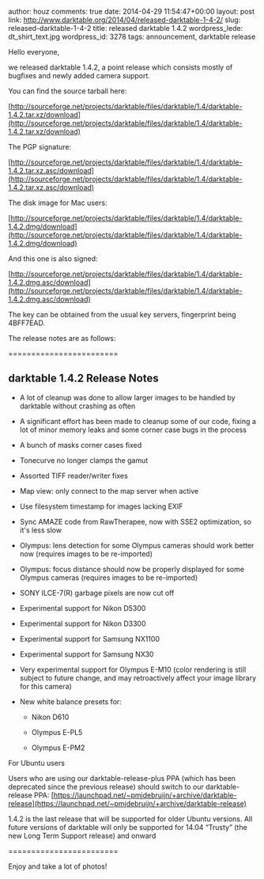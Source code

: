 author: houz
comments: true
date: 2014-04-29 11:54:47+00:00
layout: post
link: http://www.darktable.org/2014/04/released-darktable-1-4-2/
slug: released-darktable-1-4-2
title: released darktable 1.4.2
wordpress_lede: dt_shirt_text.jpg
wordpress_id: 3278
tags: announcement, darktable release

Hello everyone,

we released darktable 1.4.2, a point release which consists mostly of bugfixes and newly added camera support.

You can find the source tarball here:

[http://sourceforge.net/projects/darktable/files/darktable/1.4/darktable-1.4.2.tar.xz/download](http://sourceforge.net/projects/darktable/files/darktable/1.4/darktable-1.4.2.tar.xz/download)

The PGP signature:

[http://sourceforge.net/projects/darktable/files/darktable/1.4/darktable-1.4.2.tar.xz.asc/download](http://sourceforge.net/projects/darktable/files/darktable/1.4/darktable-1.4.2.tar.xz.asc/download)

The disk image for Mac users:

[http://sourceforge.net/projects/darktable/files/darktable/1.4/darktable-1.4.2.dmg/download](http://sourceforge.net/projects/darktable/files/darktable/1.4/darktable-1.4.2.dmg/download)

And this one is also signed:

[http://sourceforge.net/projects/darktable/files/darktable/1.4/darktable-1.4.2.dmg.asc/download](http://sourceforge.net/projects/darktable/files/darktable/1.4/darktable-1.4.2.dmg.asc/download)

The key can be obtained from the usual key servers, fingerprint being 4BFF7EAD.

The release notes are as follows:

========================



## darktable 1.4.2 Release Notes






	
  * A lot of cleanup was done to allow larger images to be handled by darktable
without crashing as often

	
  * A significant effort has been made to cleanup some of our code, fixing a lot of
minor memory leaks and some corner case bugs in the process

	
  * A bunch of masks corner cases fixed

	
  * Tonecurve no longer clamps the gamut

	
  * Assorted TIFF reader/writer fixes

	
  * Map view: only connect to the map server when active

	
  * Use filesystem timestamp for images lacking EXIF

	
  * Sync AMAZE code from RawTherapee, now with SSE2 optimization, so it's less
slow

	
  * Olympus: lens detection for some Olympus cameras should work better now
(requires images to be re-imported)

	
  * Olympus: focus distance should now be properly displayed for some Olympus
cameras (requires images to be re-imported)

	
  * SONY ILCE-7(R) garbage pixels are now cut off

	
  * Experimental support for Nikon D5300

	
  * Experimental support for Nikon D3300

	
  * Experimental support for Samsung NX1100

	
  * Experimental support for Samsung NX30

	
  * Very experimental support for Olympus E-M10 (color rendering is still
subject to future change, and may retroactively affect your image library for
this camera)

	
  * New white balance presets for:

	
    * Nikon D610

	
    * Olympus E-PL5

	
    * Olympus E-PM2





For Ubuntu users

Users who are using our darktable-release-plus PPA (which has been deprecated
since the previous release) should switch to our darktable-release PPA:
[https://launchpad.net/~pmjdebruijn/+archive/darktable-release](https://launchpad.net/~pmjdebruijn/+archive/darktable-release)

1.4.2 is the last release that will be supported for older Ubuntu versions.
All future versions of darktable will only be supported for 14.04 “Trusty”
(the new Long Term Support release) and onward

========================

Enjoy and take a lot of photos!

